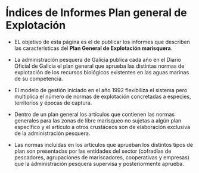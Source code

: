 # Índices de Informes Plan general de Explotación

* EL objetivo de esta página es el de publicar los informes que describen las características del __Plan General de Explotación marisquera__.

* La administración pesquera de Galicia publica cada año en el Diario Oficial de Galicia el plan general que aprueba las distintas normas de explotación de los recursos biológicos existentes en las aguas marinas de su competencia.

* El modelo de gestión iniciado en el año 1992 flexibiliza el sistema pero multiplica el número de normas de explotación concretadas a especies, territorios y épocas de captura.

* Dentro de un plan general los artículos que contienen las normas generales para las zonas de libre marisqueo no sujetas a algún plan específico y el artículo a otros crustáceos son de elaboración exclusiva de la administración pesquera.

* Las normas incluidas en los artículos que aprueban los distintos tipos de plan son presentadas por las entidades del sector (cofradías de pescadores, agrupaciones de mariscadores, cooperativas y empresas) que la administración pesquera supervisa y posteriormente aprueba.
